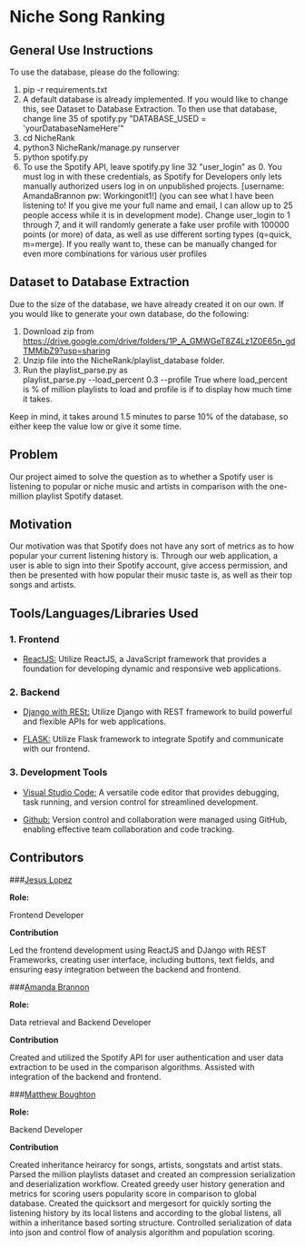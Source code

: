 # Niche Song Ranking

## General Use Instructions

To use the database, please do the following:
1. pip -r requirements.txt
2. A default database is already implemented. If you would like to change this, see Dataset to Database Extraction. To then use that database, change line 35 of spotify.py "DATABASE_USED = 'yourDatabaseNameHere'"
3. cd NicheRank
4. python3 NicheRank/manage.py runserver
5. python spotify.py
6. To use the Spotify API, leave spotify.py line 32 "user_login" as 0. You must log in with these credentials, as Spotify for Developers only lets manually authorized users log in on unpublished projects. [username: AmandaBrannon pw: Workingonit1!] (you can see what I have been listening to! If you give me your full name and email, I can allow up to 25 people access while it is in development mode). Change user_login to 1 through 7, and it will randomly generate a fake user profile with 100000 points (or more) of data, as well as use different sorting types (q=quick, m=merge). If you really want to, these can be manually changed for even more combinations for various user profiles
## Dataset to Database Extraction

Due to the size of the database, we have already created it on our own. If you would like to generate your own database, do the following: 

1. Download zip from https://drive.google.com/drive/folders/1P_A_GMWGeT8Z4Lz1Z0E65n_gdTMMibZ9?usp=sharing
2. Unzip file into the NicheRank/playlist_database folder.
3. Run the playlist_parse.py as   
    playlist_parse.py --load_percent 0.3 --profile True 
    where load_percent is % of million playlists to load and profile is if to display how much time it takes.

Keep in mind, it takes around 1.5 minutes to parse 10% of the database, so either keep the value low or give it some time.

## Problem
Our project aimed to solve the question as to whether a Spotify user is listening to popular or niche music and artists in comparison with the one-million playlist Spotify dataset.

## Motivation
Our motivation was that Spotify does not have any sort of metrics as to how popular your current listening history is. Through our web application, a user is able to sign into their Spotify account, give access permission, and then be presented with how popular their music taste is, as well as their top songs and artists.


## Tools/Languages/Libraries Used

### 1. **Frontend**
- [ReactJS:](https://react.dev/) Utilize ReactJS, a JavaScript framework that provides a foundation for developing dynamic and responsive web applications.

### 2. **Backend**
- [Django with RESt:](https://www.django-rest-framework.org/)  Utilize Django with REST framework to build powerful and flexible APIs for web applications.

- [FLASK:](https://flask.palletsprojects.com/en/3.0.x/) Utilize Flask framework to integrate Spotify and communicate with our frontend.

### 3. **Development Tools**
- [Visual Studio Code:](https://code.visualstudio.com/) A versatile code editor that provides debugging, task running, and version control for streamlined development.

- [Github:](https://github.com/jlopezmarti20/NicheRank) Version control and collaboration were managed using GitHub, enabling effective team collaboration and code tracking.

## Contributors

###[Jesus Lopez](https://github.com/jlopezmarti20)  

**Role:** 

Frontend Developer

**Contribution**

Led the frontend development using ReactJS and DJango with REST Frameworks, creating user interface, including buttons, text fields, and ensuring easy integration between the backend and frontend. 



###[Amanda Brannon](https://github.com/AmandaBrannon)  

**Role:** 

Data retrieval and Backend Developer

**Contribution**

Created and utilized the Spotify API for user authentication and user data extraction to be used in the comparison algorithms. Assisted with integration of the backend and frontend.


###[Matthew Boughton](https://github.com/mattcattb)  

**Role:**

Backend Developer

**Contribution**

Created inheritance heirarcy for songs, artists, songstats and artist stats. Parsed the million playlists dataset and created an compression serialization and deserialization workflow. Created greedy user history generation and metrics for scoring users popularity score in comparison to global database. Created the quicksort and mergesort for quickly sorting the listening history by its local listens and according to the global listens, all within a inheritance based sorting structure. Controlled serialization of data into json and control flow of analysis algorithm and population scoring. 


